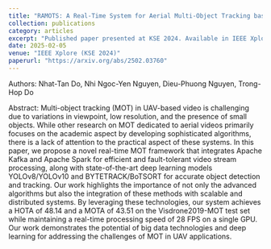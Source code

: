 ```yaml
---
title: "RAMOTS: A Real-Time System for Aerial Multi-Object Tracking based on Deep Learning and Big Data Technology"
collection: publications
category: articles
excerpt: "Published paper presented at KSE 2024. Available in IEEE Xplore."
date: 2025-02-05
venue: "IEEE Xplore (KSE 2024)"
paperurl: "https://arxiv.org/abs/2502.03760"
---
```

Authors: Nhat-Tan Do, Nhi Ngoc-Yen Nguyen, Dieu-Phuong Nguyen, Trong-Hop Do

Abstract: Multi-object tracking (MOT) in UAV-based video is challenging due to variations in viewpoint, low resolution, and the presence of small objects. While other research on MOT dedicated to aerial videos primarily focuses on the academic aspect by developing sophisticated algorithms, there is a lack of attention to the practical aspect of these systems. In this paper, we propose a novel real-time MOT framework that integrates Apache Kafka and Apache Spark for efficient and fault-tolerant video stream processing, along with state-of-the-art deep learning models YOLOv8/YOLOv10 and BYTETRACK/BoTSORT for accurate object detection and tracking. Our work highlights the importance of not only the advanced algorithms but also the integration of these methods with scalable and distributed systems. By leveraging these technologies, our system achieves a HOTA of 48.14 and a MOTA of 43.51 on the Visdrone2019-MOT test set while maintaining a real-time processing speed of 28 FPS on a single GPU. Our work demonstrates the potential of big data technologies and deep learning for addressing the challenges of MOT in UAV applications.
